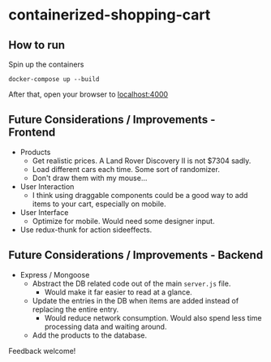 # containerized-shopping-cart

## How to run

Spin up the containers

```
docker-compose up --build
```

After that, open your browser to [localhost:4000](localhost:4000)

## Future Considerations / Improvements - Frontend

- Products
  - Get realistic prices. A Land Rover Discovery II is not \$7304 sadly.
  - Load different cars each time. Some sort of randomizer.
  - Don't draw them with my mouse...
- User Interaction
  - I think using draggable components could be a good way to add items to your cart, especially on mobile.
- User Interface
  - Optimize for mobile. Would need some designer input.
- Use redux-thunk for action sideeffects.

## Future Considerations / Improvements - Backend

- Express / Mongoose
  - Abstract the DB related code out of the main `server.js` file.
    - Would make it far easier to read at a glance.
  - Update the entries in the DB when items are added instead of replacing the entire entry.
    - Would reduce network consumption. Would also spend less time processing data and waiting around.
  - Add the products to the database.

Feedback welcome!
